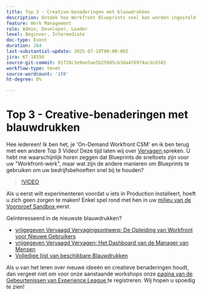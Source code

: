 ```yaml
---
title: Top 3 - Creative-benaderingen met blauwdrukken
description: Ontdek hoe Workfront Blueprints snel kan worden ingesteld met nieuwe sjablonen, dashboards en testtips voor sandboxen.
feature: Work Management
role: Admin, Developer, Leader
level: Beginner, Intermediate
doc-type: Event
duration: 264
last-substantial-update: 2025-07-18T00:00:00Z
jira: KT-18550
source-git-commit: 91f20c3e9ee5ae5b259d5cb3da476974acdc6585
workflow-type: tm+mt
source-wordcount: '159'
ht-degree: 0%

---
```



# Top 3 - Creative-benaderingen met blauwdrukken

Hee iedereen! Ik ben het, je &#39;On-Demand Workfront CSM&#39; en ik ben terug met een andere Top 3 Video!  Deze tijd laten wij over [ Vervagen ](https://experienceleague.adobe.com/en/docs/workfront/using/administration-and-setup/blueprints/blueprints-overview) spreken. U hebt me waarschijnlijk horen zeggen dat Blueprints de sneltoets zijn voor uw &quot;Workfront-werk&quot;, maar wat zijn de andere manieren om Blueprints te gebruiken om uw bedrijfsbehoeften snel bij te houden?

>[!VIDEO](https://video.tv.adobe.com/v/3465271/?learn=on&enablevpops)

Als u eerst wilt experimenteren voordat u iets in Production installeert, hoeft u zich geen zorgen te maken!  Enkel spel rond met hen in uw [ milieu van de Voorproef Sandbox ](https://experienceleague.adobe.com/en/docs/workfront/using/administration-and-setup/set-up-wf/testing-environments/wf-preview-sandbox-environment) eerst.

Geïnteresseerd in de nieuwste blauwdrukken?

* [ vrijgegeven Vervaagd Vervagingsontwerp: De Opleiding van Workfront voor Nieuwe Gebruikers ](https://experienceleaguecommunities.adobe.com/t5/workfront-blogs/blueprint-released-workfront-training-for-new-users/ba-p/739734)
* [ vrijgegeven Vervaagd Vervagen: Het Dashboard van de Manager van Mensen ](https://experienceleaguecommunities.adobe.com/t5/workfront-discussions/blueprint-released-people-manager-dashboard/m-p/687545#M3247)
* [ Volledige lijst van beschikbare Blauwdrukken ](https://experienceleague.adobe.com/en/docs/workfront/using/administration-and-setup/blueprints/list-of-available-blueprints)

Als u van het leren over nieuwe ideeën en creatieve benaderingen houdt, dan vergeet niet om voor onze aanstaande workshops onze [ pagina van de Gebeurtenissen van Experience League ](https://experienceleague.adobe.com/en/events?filters=Workfront) te registreren. Wij hopen u spoedig te zien!
